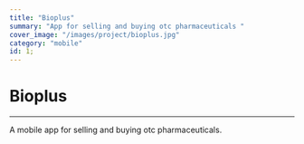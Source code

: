 ```yaml
---
title: "Bioplus"
summary: "App for selling and buying otc pharmaceuticals "
cover_image: "/images/project/bioplus.jpg"
category: "mobile"
id: 1;
---
```


# Bioplus

---

A mobile app for selling and buying otc pharmaceuticals.
